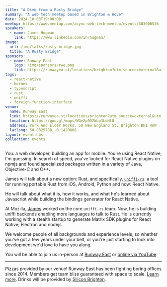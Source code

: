 ```yaml
---
title: "A Dive from a Rusty Bridge"
summary: "A web tech meetup based in Brighton & Hove"
date: 2024-10-03T19:00:00
meetup: https://www.meetup.com/async-web-tech-meetup/events/303606536
speakers:
  - name: James Hugman
    link: https://www.linkedin.com/in/hugman/
image:
  url: /img/talks/rusty-bridge.jpg
  title: "A Rusty Bridge"
sponsors:
  - name: Runway East
    logo: /img/sponsors/rwe.png
    link: https://runwayea.st/locations/brighton?utm_source=external&utm_medium=event&utm_campaign=sponsorship
tags:
  - react-native
  - hermes
  - typescript
  - rust
  - uniffi
  - foreign-function-interface
venue:
  name: Runway East
  link: https://runwayea.st/locations/brighton?utm_source=external&utm_medium=event&utm_campaign=sponsorship
  location: https://goo.gl/maps/WGe2p9D7Wup3LdNt8
  address: York And Elder Works, 50 New England St, Brighton BN1 4AW
  latlong: 50.8325788,-0.1420808
layout: event.hbs
collection: events
---
```


You: a web developer, building an app for mobile. You're using React Native, I'm guessing. In search of speed, you've looked for React Native plugins on npmjs and found specialized packages written in a variety of Java, Objective-C and C++.

James will talk about a new option: Rust, and specifically, [`uniffi-rs`](https://github.com/mozilla/uniffi-rs): a tool for running portable Rust from iOS, Android, Python and now: React Native.

He will talk about what it is, how it works, and what he's learned about Javascript while building the bindings generator for React Native.

At Mozilla, [James](https://www.linkedin.com/in/hugman/) worked on the core `uniffi-rs` team. Now, he is building uniffi backends enabling more languages to talk to Rust. He is currently working with a stealth startup to generate Matrix SDK plugins for React Native, Electron and nodejs.

We welcome people of all backgrounds and experience levels, so whether you've got a few years under your belt, or you're just starting to look into development we'd love to have you along.

You will be able to join us in-person at [Runway East](https://runwayea.st/locations/brighton?utm_source=external&utm_medium=event&utm_campaign=sponsorship) or [online via YouTube](https://www.youtube.com/watch?v=f_lInAt-8EI).

---

Pizzas provided by our venue! Runway East has been fighting boring offices since 2014. Members get team bliss guaranteed with space to scale. [Learn more](https://runwayea.st/locations/brighton?utm_source=external&utm_medium=event&utm_campaign=sponsorship). Drinks will be provided by [Silicon Brighton](https://siliconbrighton.com/).
